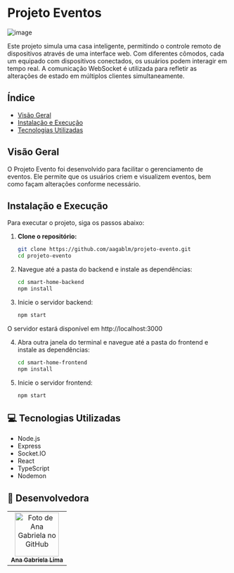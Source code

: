 # Projeto Eventos 

![image](https://github.com/user-attachments/assets/f16acec5-38f7-4d45-8722-dcb5831fe721)


Este projeto simula uma casa inteligente, permitindo o controle remoto de dispositivos através de uma interface web. Com diferentes cômodos, cada um equipado com dispositivos conectados, os usuários podem interagir em tempo real. A comunicação WebSocket é utilizada para refletir as alterações de estado em múltiplos clientes simultaneamente.

## Índice

- [Visão Geral](#visão-geral)
- [Instalação e Execução](#instalação-e-execução)
- [Tecnologias Utilizadas](#tecnologias-utilizadas)

## Visão Geral

O Projeto Evento foi desenvolvido para facilitar o gerenciamento de eventos. Ele permite que os usuários criem e visualizem eventos, bem como façam alterações conforme necessário.

## Instalação e Execução

Para executar o projeto, siga os passos abaixo:

1. **Clone o repositório:**

   ```bash
   git clone https://github.com/aagablm/projeto-evento.git
   cd projeto-evento


2. Navegue até a pasta do backend e instale as dependências:

   ```bash
   cd smart-home-backend
   npm install

3. Inicie o servidor backend:
   ```bash
   npm start

O servidor estará disponível em http://localhost:3000 

4. Abra outra janela do terminal e navegue até a pasta do frontend e instale as dependências:
   ```bash
   cd smart-home-frontend
   npm install

5. Inicie o servidor frontend:
   ```bash
   npm start

## 💻 Tecnologias Utilizadas
- Node.js
- Express
- Socket.IO
- React
- TypeScript
- Nodemon

## 🤝 Desenvolvedora

<table>
  <tr>
    <td align="center">
      <a href="https://github.com/aagablm" title="Ana Gabriela Lima">
        <img src="https://avatars.githubusercontent.com/u/97294208?v=4" width="100px;" alt="Foto de Ana Gabriela no GitHub"/><br>
        <sub>
          <b>Ana Gabriela Lima</b>
        </sub>
      </a>
